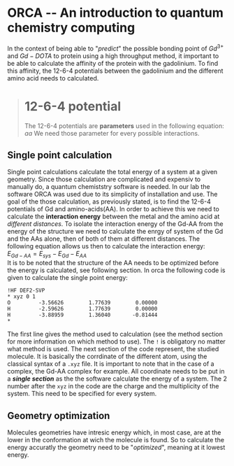 # ORCA -- An introduction to quantum chemistry computing

In the context of being able to "*predict*" the possible bonding point of $Gd^{3+}$ and $Gd-DOTA$ to protein using a high throughput method, it important to be able to calculate the affinity of the protein with the gadolinium. To find this affinity, the 12-6-4 potentials between the gadolinium and the different amino acid needs to calculated. 

> # 12-6-4 potential
> The 12-6-4 potentials are **parameters** used in the following equation:
> $aa$
> We need those parameter for every possible interactions.

## Single point calculation

Single point calculations calculate the total energy of a system at a given geometry. Since those calculation are complicated and expensiv to manually do, a quantum chemiststry software is needed. In our lab the software ORCA was used due to its simplicity of installation and use. The goal of the those calculation, as previously stated, is to find the 12-6-4 potentials of Gd and amino-acids(AA). In order to achieve this we need to calculate the **interaction energy** between the metal and the amino acid at *different distances*. To isolate the interaction energy of the Gd-AA from the energy of the structure we need to calculate the enrgy of system of the Gd and the AAs alone, then of both of them at different distances. The following equation allows us then to calculate the interaction energy:<br>
$E_{Gd-AA} = E_{sys} - E_{Gd} - E_{AA}$<br>
It is to be noted that the structure of the AA needs to be optimized before the energy is calculated, see following section. In orca the following code is given to calculate the single point energy:
```
!HF DEF2-SVP
* xyz 0 1
O         -3.56626        1.77639        0.00000
H         -2.59626        1.77639        0.00000
H         -3.88959        1.36040       -0.81444
*
```
The first line gives the method used to calculation (see the method section for more information on which method to use). The `!` is obligatory no matter what method is used. The next section of the code represent, the studied molecule. It is basically the corrdinate of the different atom, using the classical syntax of a `.xyz` file. It is important to note that in the case of a complex, the Gd-AA complex for example. All coordinate needs to be put in a ***single section*** as the the software calculate the energy of a system. The 2 number after the `xyz` in the code are the charge and the multiplicity of the system. This need to be specified for every system. 




## Geometry optimization

Molecules geometries have intresic energy which, in most case, are at the lower in the conformation at wich the molecule is found. So to calculate the energy accuratly the geometry need to be "*optimized*", meaning at it lowest energy. 

